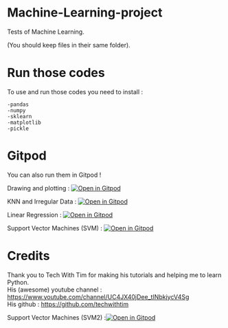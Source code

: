 # Machine-Learning-project

Tests of Machine Learning. 

(You should keep files in their same folder).

# Run those codes

To use and run those codes you need to install :

```
-pandas
-numpy
-sklearn
-matplotlib
-pickle
```

# Gitpod 

You can also run them in Gitpod !


Drawing and plotting : [![Open in Gitpod](https://gitpod.io/button/open-in-gitpod.svg)](https://gitpod.io/#https://github.com/MrRex42/Machine-Learning-projects/blob/master/Drawing%20and%20plotting/test.py)



KNN and Irregular Data : [![Open in Gitpod](https://gitpod.io/button/open-in-gitpod.svg)](https://gitpod.io/#https://github.com/MrRex42/Machine-Learning-projects/blob/master/KNN%20and%20irregular%20Data/KNNTest.py)



Linear Regression : [![Open in Gitpod](https://gitpod.io/button/open-in-gitpod.svg)](https://gitpod.io/#https://github.com/MrRex42/Machine-Learning-projects/blob/master/Linear%20Regression/MLLR.py)



Support Vector Machines (SVM) : [![Open in Gitpod](https://gitpod.io/button/open-in-gitpod.svg)](https://gitpod.io/#https://github.com/MrRex42/Machine-Learning-projects/blob/master/Support%20Vector%20Machines%20(SVM)/SVM.py)

# Credits 

Thank you to Tech With Tim for making his tutorials and helping me to learn Python. </br>
His (awesome) youtube channel : https://www.youtube.com/channel/UC4JX40jDee_tINbkjycV4Sg </br>
His github : https://github.com/techwithtim 




Support Vector Machines (SVM2) :[![Open in Gitpod](https://gitpod.io/button/open-in-gitpod.svg)](https://gitpod.io/#https://https://github.com/MrRex42/Machine-Learning-projects/blob/master/Support%20Vector%20Machines%20(SVM)/SVM2.py) 



